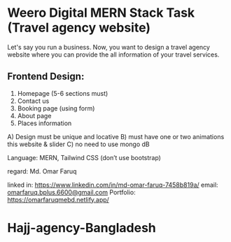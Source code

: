 # Weero Digital MERN Stack Task (Travel agency website)

Let's say you run a business. Now, you want to design a travel agency website where you can provide the all information of your travel services.

## Frontend Design:

1. Homepage (5-6 sections must)
2. Contact us
3. Booking page (using form)
4. About page
5. Places information

A) Design must be unique and locative
B) must have one or two animations this website & slider
C) no need to use mongo dB

Language: MERN, Tailwind CSS (don’t use bootstrap)

regard:
Md. Omar Faruq

linked in: https://www.linkedin.com/in/md-omar-faruq-7458b819a/
email: omarfaruq.bplus.6600@gmail.com
Portfolio: https://omarfaruqmebd.netlify.app/
# Hajj-agency-Bangladesh

